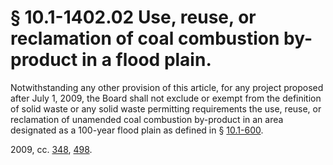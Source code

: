 # § 10.1-1402.02 Use, reuse, or reclamation of coal combustion by-product in a flood plain.

<p>Notwithstanding any other provision of this article, for any project proposed after July 1, 2009, the Board shall not exclude or exempt from the definition of solid waste or any solid waste permitting requirements the use, reuse, or reclamation of unamended coal combustion by-product in an area designated as a 100-year flood plain as defined in § <a href='http://law.lis.virginia.gov/vacode/10.1-600/'>10.1-600</a>.</p><p>2009, cc. <a href='http://lis.virginia.gov/cgi-bin/legp604.exe?091+ful+CHAP0348'>348</a>, <a href='http://lis.virginia.gov/cgi-bin/legp604.exe?091+ful+CHAP0498'>498</a>.</p>